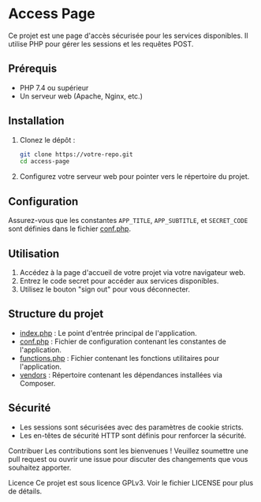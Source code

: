 # Access Page

Ce projet est une page d'accès sécurisée pour les services disponibles. Il utilise PHP pour gérer les sessions et les requêtes POST.

## Prérequis

- PHP 7.4 ou supérieur
- Un serveur web (Apache, Nginx, etc.)

## Installation

1. Clonez le dépôt :
    ```sh
    git clone https://votre-repo.git
    cd access-page
    ```

2. Configurez votre serveur web pour pointer vers le répertoire du projet.

## Configuration

Assurez-vous que les constantes `APP_TITLE`, `APP_SUBTITLE`, et `SECRET_CODE` sont définies dans le fichier [conf.php](http://_vscodecontentref_/0).

## Utilisation

1. Accédez à la page d'accueil de votre projet via votre navigateur web.
2. Entrez le code secret pour accéder aux services disponibles.
3. Utilisez le bouton "sign out" pour vous déconnecter.

## Structure du projet

- [index.php](http://_vscodecontentref_/1) : Le point d'entrée principal de l'application.
- [conf.php](http://_vscodecontentref_/2) : Fichier de configuration contenant les constantes de l'application.
- [functions.php](http://_vscodecontentref_/3) : Fichier contenant les fonctions utilitaires pour l'application.
- [vendors](http://_vscodecontentref_/4) : Répertoire contenant les dépendances installées via Composer.

## Sécurité

- Les sessions sont sécurisées avec des paramètres de cookie stricts.
- Les en-têtes de sécurité HTTP sont définis pour renforcer la sécurité.

Contribuer
Les contributions sont les bienvenues ! Veuillez soumettre une pull request ou ouvrir une issue pour discuter des changements que vous souhaitez apporter.

Licence
Ce projet est sous licence GPLv3. Voir le fichier LICENSE pour plus de détails.
